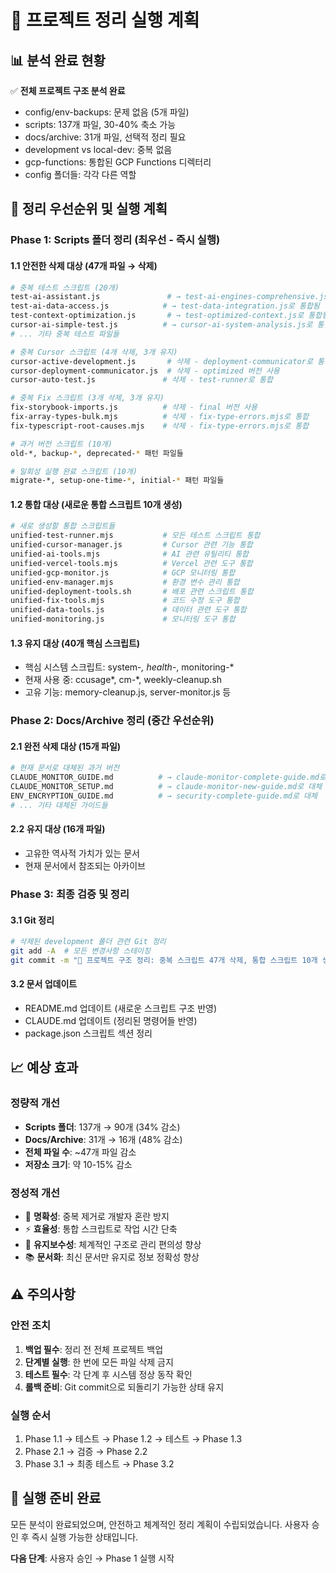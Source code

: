 # 🧹 프로젝트 정리 실행 계획

## 📊 분석 완료 현황
✅ **전체 프로젝트 구조 분석 완료**
- config/env-backups: 문제 없음 (5개 파일)
- scripts: 137개 파일, 30-40% 축소 가능
- docs/archive: 31개 파일, 선택적 정리 필요
- development vs local-dev: 중복 없음
- gcp-functions: 통합된 GCP Functions 디렉터리
- config 폴더들: 각각 다른 역할

## 🎯 정리 우선순위 및 실행 계획

### Phase 1: Scripts 폴더 정리 (최우선 - 즉시 실행)

#### 1.1 안전한 삭제 대상 (47개 파일 → 삭제)
```bash
# 중복 테스트 스크립트 (20개)
test-ai-assistant.js               # → test-ai-engines-comprehensive.js로 통합됨
test-ai-data-access.js            # → test-data-integration.js로 통합됨
test-context-optimization.js       # → test-optimized-context.js로 통합됨
cursor-ai-simple-test.js          # → cursor-ai-system-analysis.js로 통합됨
# ... 기타 중복 테스트 파일들

# 중복 Cursor 스크립트 (4개 삭제, 3개 유지)
cursor-active-development.js       # 삭제 - deployment-communicator로 통합
cursor-deployment-communicator.js  # 삭제 - optimized 버전 사용
cursor-auto-test.js               # 삭제 - test-runner로 통합

# 중복 Fix 스크립트 (3개 삭제, 3개 유지)
fix-storybook-imports.js          # 삭제 - final 버전 사용
fix-array-types-bulk.mjs          # 삭제 - fix-type-errors.mjs로 통합
fix-typescript-root-causes.mjs    # 삭제 - fix-type-errors.mjs로 통합

# 과거 버전 스크립트 (10개)
old-*, backup-*, deprecated-* 패턴 파일들

# 일회성 실행 완료 스크립트 (10개)
migrate-*, setup-one-time-*, initial-* 패턴 파일들
```

#### 1.2 통합 대상 (새로운 통합 스크립트 10개 생성)
```bash
# 새로 생성할 통합 스크립트들
unified-test-runner.mjs           # 모든 테스트 스크립트 통합
unified-cursor-manager.js         # Cursor 관련 기능 통합
unified-ai-tools.mjs              # AI 관련 유틸리티 통합
unified-vercel-tools.mjs          # Vercel 관련 도구 통합
unified-gcp-monitor.js            # GCP 모니터링 통합
unified-env-manager.mjs           # 환경 변수 관리 통합
unified-deployment-tools.sh       # 배포 관련 스크립트 통합
unified-fix-tools.mjs             # 코드 수정 도구 통합
unified-data-tools.js             # 데이터 관련 도구 통합
unified-monitoring.js             # 모니터링 도구 통합
```

#### 1.3 유지 대상 (40개 핵심 스크립트)
- 핵심 시스템 스크립트: system-*, health-*, monitoring-*
- 현재 사용 중: ccusage*, cm-*, weekly-cleanup.sh
- 고유 기능: memory-cleanup.js, server-monitor.js 등

### Phase 2: Docs/Archive 정리 (중간 우선순위)

#### 2.1 완전 삭제 대상 (15개 파일)
```bash
# 현재 문서로 대체된 과거 버전
CLAUDE_MONITOR_GUIDE.md          # → claude-monitor-complete-guide.md로 대체
CLAUDE_MONITOR_SETUP.md          # → claude-monitor-new-guide.md로 대체
ENV_ENCRYPTION_GUIDE.md          # → security-complete-guide.md로 대체
# ... 기타 대체된 가이드들
```

#### 2.2 유지 대상 (16개 파일)
- 고유한 역사적 가치가 있는 문서
- 현재 문서에서 참조되는 아카이브

### Phase 3: 최종 검증 및 정리

#### 3.1 Git 정리
```bash
# 삭제된 development 폴더 관련 Git 정리
git add -A  # 모든 변경사항 스테이징
git commit -m "🧹 프로젝트 구조 정리: 중복 스크립트 47개 삭제, 통합 스크립트 10개 생성"
```

#### 3.2 문서 업데이트
- README.md 업데이트 (새로운 스크립트 구조 반영)
- CLAUDE.md 업데이트 (정리된 명령어들 반영)
- package.json 스크립트 섹션 정리

## 📈 예상 효과

### 정량적 개선
- **Scripts 폴더**: 137개 → 90개 (34% 감소)
- **Docs/Archive**: 31개 → 16개 (48% 감소)
- **전체 파일 수**: ~47개 파일 감소
- **저장소 크기**: 약 10-15% 감소

### 정성적 개선
- 🎯 **명확성**: 중복 제거로 개발자 혼란 방지
- ⚡ **효율성**: 통합 스크립트로 작업 시간 단축
- 🔧 **유지보수성**: 체계적인 구조로 관리 편의성 향상
- 📚 **문서화**: 최신 문서만 유지로 정보 정확성 향상

## ⚠️ 주의사항

### 안전 조치
1. **백업 필수**: 정리 전 전체 프로젝트 백업
2. **단계별 실행**: 한 번에 모든 파일 삭제 금지
3. **테스트 필수**: 각 단계 후 시스템 정상 동작 확인
4. **롤백 준비**: Git commit으로 되돌리기 가능한 상태 유지

### 실행 순서
1. Phase 1.1 → 테스트 → Phase 1.2 → 테스트 → Phase 1.3
2. Phase 2.1 → 검증 → Phase 2.2
3. Phase 3.1 → 최종 테스트 → Phase 3.2

## 🚀 실행 준비 완료

모든 분석이 완료되었으며, 안전하고 체계적인 정리 계획이 수립되었습니다.
사용자 승인 후 즉시 실행 가능한 상태입니다.

**다음 단계**: 사용자 승인 → Phase 1 실행 시작